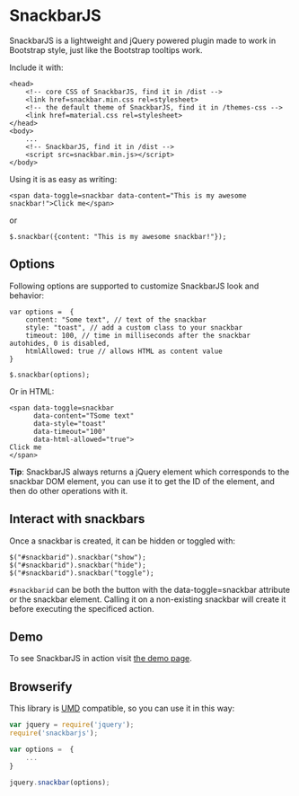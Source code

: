 # SnackbarJS

SnackbarJS is a lightweight and jQuery powered plugin made to work in Bootstrap style, just like the Bootstrap tooltips work.

Include it with:

    <head>
        <!-- core CSS of SnackbarJS, find it in /dist -->
        <link href=snackbar.min.css rel=stylesheet>
        <!-- the default theme of SnackbarJS, find it in /themes-css -->
        <link href=material.css rel=stylesheet>
    </head>
    <body>
        ...
        <!-- SnackbarJS, find it in /dist -->
        <script src=snackbar.min.js></script>
    </body>

Using it is as easy as writing:

    <span data-toggle=snackbar data-content="This is my awesome snackbar!">Click me</span>

or

    $.snackbar({content: "This is my awesome snackbar!"});

## Options

Following options are supported to customize SnackbarJS look and behavior:

    var options =  {
        content: "Some text", // text of the snackbar
        style: "toast", // add a custom class to your snackbar
        timeout: 100, // time in milliseconds after the snackbar autohides, 0 is disabled,
        htmlAllowed: true // allows HTML as content value
    }

    $.snackbar(options);

Or in HTML:

    <span data-toggle=snackbar
          data-content="TSome text"
          data-style="toast"
          data-timeout="100"
          data-html-allowed="true">
    Click me
    </span>


**Tip**: SnackbarJS always returns a jQuery element which corresponds to the snackbar DOM element, you can use it to get the ID of the element, and then do other operations with it.

## Interact with snackbars

Once a snackbar is created, it can be hidden or toggled with:

    $("#snackbarid").snackbar("show");
    $("#snackbarid").snackbar("hide");
    $("#snackbarid").snackbar("toggle");

`#snackbarid` can be both the button with the data-toggle=snackbar attribute or the snackbar element.
Calling it on a non-existing snackbar will create it before executing the specificed action.

## Demo

To see SnackbarJS in action visit [the demo page](http://fezvrasta.github.io/snackbarjs/).

Browserify
----------
This library is [UMD](https://github.com/umdjs/umd) compatible, so you can use it in this way:

```javascript
var jquery = require('jquery');
require('snackbarjs');

var options =  {
    ...
}

jquery.snackbar(options);
```